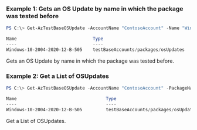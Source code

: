 ### Example 1: Gets an OS Update by name in which the package was tested before
```powershell
PS C:\> Get-AzTestBaseOSUpdate -AccountName "ContosoAccount" -Name "Windows-10-2004-2020-12-B-505" -PackageName "ContosoPackage-Version" -ResourceGroupName "ContosoRG"

Name                             Type
----                             ----
Windows-10-2004-2020-12-B-505    testBaseAccounts/packages/osUpdates

```

Gets an OS Update by name in which the package was tested before.

### Example 2: Get a List of OSUpdates
```powershell
PS C:\> Get-AzTestBaseOSUpdate -AccountName "ContosoAccount" -PackageName "ContosoPackage-Version" -ResourceGroupName "ContosoRG" -OSUpdateType "SecurityUpdate"

Name                                  Type
----                                  ----
Windows-10-2004-2020-12-B-505         testBaseAccounts/packages/osUpdates


```

Get a List of OSUpdates.

